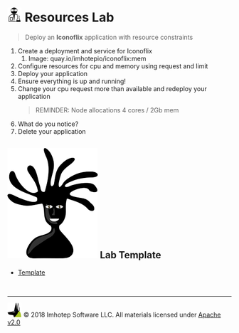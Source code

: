 # <img src="../assets/lab.png" width="32" height="auto"/> Resources Lab

> Deploy an **Iconoflix** application with resource constraints

1. Create a deployment and service for Iconoflix
    1. Image: quay.io/imhotepio/iconoflix:mem
2. Configure resources for cpu and memory using request and limit
3. Deploy your application
4. Ensure everything is up and running!
5. Change your cpu request more than available and redeploy your application
   > REMINDER: Node allocations 4 cores / 2Gb mem
6. What do you notice?
7. Delete your application

## <img src="../assets/face.png" class="section"/> Lab Template

+ [Template](./template/tpl.yml)

<br/>

---
<img src="../assets/imhotep_logo.png" width="32" height="auto"/> © 2018 Imhotep Software LLC.
All materials licensed under [Apache v2.0](http://www.apache.org/licenses/LICENSE-2.0)